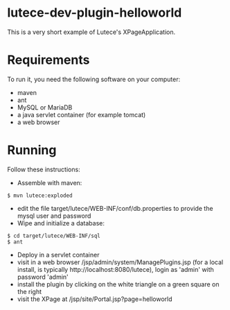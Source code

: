 # lutece-dev-plugin-helloworld
This is a very short example of Lutece's XPageApplication.

# Requirements
To run it, you need the following software on your computer:
* maven
* ant
* MySQL or MariaDB
* a java servlet container (for example tomcat)
* a web browser

# Running
Follow these instructions:
* Assemble with maven:
```
$ mvn lutece:exploded
```
* edit the file target/lutece/WEB-INF/conf/db.properties to provide the mysql user and password
* Wipe and initialize a database:
```
$ cd target/lutece/WEB-INF/sql
$ ant
```
* Deploy in a servlet container
* visit in a web browser <webapp-base>/jsp/admin/system/ManagePlugins.jsp (for a local install, <webapp-base> is typically http://localhost:8080/lutece), login as 'admin' with password 'admin'
* install the plugin by clicking on the white triangle on a green square on the right
* visit the XPage at <webapp-base>/jsp/site/Portal.jsp?page=helloworld
